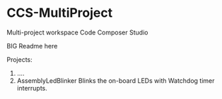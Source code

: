# CCS-MultiProject
Multi-project workspace Code Composer Studio

BIG Readme here

Projects:
1)	....
2)	AssemblyLedBlinker
		Blinks the on-board LEDs with Watchdog timer interrupts.